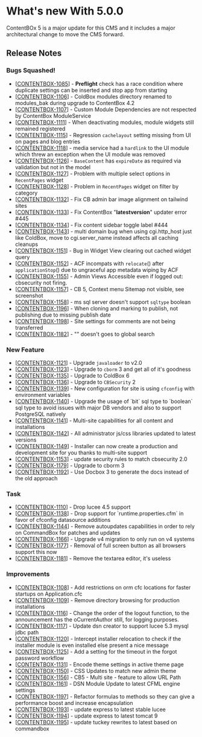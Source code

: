 # What's new With 5.0.0

ContentBOx 5 is a major update for this CMS and it includes a major architectural change to move the CMS forward.

## Release Notes

### Bugs Squashed!

* \[[CONTENTBOX-1085](https://ortussolutions.atlassian.net/browse/CONTENTBOX-1085)\] - **Preflight** check has a race condition where duplicate settings can be inserted and stop app from starting
* \[[CONTENTBOX-1106](https://ortussolutions.atlassian.net/browse/CONTENTBOX-1106)\] - ColdBox modules directory renamed to modules\_bak during upgrade to ContentBox 4.2
* \[[CONTENTBOX-1107](https://ortussolutions.atlassian.net/browse/CONTENTBOX-1107)\] - Custom Module Dependencies are not respected by ContentBox ModuleService
* \[[CONTENTBOX-1111](https://ortussolutions.atlassian.net/browse/CONTENTBOX-1111)\] - When deactivating modules, module widgets still remained registered
* \[[CONTENTBOX-1115](https://ortussolutions.atlassian.net/browse/CONTENTBOX-1115)\] - Regression `cachelayout` setting missing from UI on pages and blog entries
* \[[CONTENTBOX-1118](https://ortussolutions.atlassian.net/browse/CONTENTBOX-1118)\] - media service had a `hardlink` to the UI module which threw an exception when the UI module was removed
* \[[CONTENTBOX-1126](https://ortussolutions.atlassian.net/browse/CONTENTBOX-1126)\] - `BaseContent` has `expireDate` as required via validation but not in the model
* \[[CONTENTBOX-1127](https://ortussolutions.atlassian.net/browse/CONTENTBOX-1127)\] - Problem with multiple select options in `RecentPages` widget
* \[[CONTENTBOX-1128](https://ortussolutions.atlassian.net/browse/CONTENTBOX-1128)\] - Problem in `RecentPages` widget on filter by category
* \[[CONTENTBOX-1132](https://ortussolutions.atlassian.net/browse/CONTENTBOX-1132)\] - Fix CB admin bar image alignment on tailwind sites
* \[[CONTENTBOX-1133](https://ortussolutions.atlassian.net/browse/CONTENTBOX-1133)\] - Fix ContentBox "**latestversion**" updater error \#445
* \[[CONTENTBOX-1134](https://ortussolutions.atlassian.net/browse/CONTENTBOX-1134)\] - Fix content sidebar toggle label \#444
* \[[CONTENTBOX-1143](https://ortussolutions.atlassian.net/browse/CONTENTBOX-1143)\] - multi domain bug when using cgi.http\_host just like ColdBox, move to cgi.server\_name instead affects all caching cleanups
* \[[CONTENTBOX-1151](https://ortussolutions.atlassian.net/browse/CONTENTBOX-1151)\] - Bug in Widget View clearing out cached widget query
* \[[CONTENTBOX-1152](https://ortussolutions.atlassian.net/browse/CONTENTBOX-1152)\] - ACF incompats with `relocate`\(\) after `applicationStop`\(\) due to ungraceful app metadata wiping by ACF
* \[[CONTENTBOX-1155](https://ortussolutions.atlassian.net/browse/CONTENTBOX-1155)\] - Admin Views Accessible even if logged out: cbsecurity not firing.
* \[[CONTENTBOX-1157](https://ortussolutions.atlassian.net/browse/CONTENTBOX-1157)\] - CB 5, Context menu Sitemap not visible, see screenshot
* \[[CONTENTBOX-1158](https://ortussolutions.atlassian.net/browse/CONTENTBOX-1158)\] - ms sql server doesn't support `sqltype` boolean
* \[[CONTENTBOX-1196](https://ortussolutions.atlassian.net/browse/CONTENTBOX-1196)\] - When cloning and marking to publish, not publishing due to missing publish date
* \[[CONTENTBOX-1198](https://ortussolutions.atlassian.net/browse/CONTENTBOX-1198)\] - Site settings for comments are not being transferred
* \[[CONTENTBOX-1182](https://ortussolutions.atlassian.net/browse/CONTENTBOX-1182)\] - "\" doesn't goes to global search

### New Feature

* \[[CONTENTBOX-1121](https://ortussolutions.atlassian.net/browse/CONTENTBOX-1121)\] - Upgrade `javaloader` to v2.0
* \[[CONTENTBOX-1123](https://ortussolutions.atlassian.net/browse/CONTENTBOX-1123)\] - Upgrade to `cborm` 3 and get all of it's goodness
* \[[CONTENTBOX-1135](https://ortussolutions.atlassian.net/browse/CONTENTBOX-1135)\] - Upgrade to ColdBox 6
* \[[CONTENTBOX-1136](https://ortussolutions.atlassian.net/browse/CONTENTBOX-1136)\] - Upgrade to `CBSecurity` 2
* \[[CONTENTBOX-1139](https://ortussolutions.atlassian.net/browse/CONTENTBOX-1139)\] - New configuration for site is using `cfconfig` with environment variables
* \[[CONTENTBOX-1140](https://ortussolutions.atlassian.net/browse/CONTENTBOX-1140)\] - Upgrade the usage of \`bit\` sql type to \`boolean\` sql type to avoid issues with major DB vendors and also to support PostgreSQL natively
* \[[CONTENTBOX-1141](https://ortussolutions.atlassian.net/browse/CONTENTBOX-1141)\] - Multi-site capabilities for all content and installations
* \[[CONTENTBOX-1142](https://ortussolutions.atlassian.net/browse/CONTENTBOX-1142)\] - All administrator js/css libraries updated to latest versions
* \[[CONTENTBOX-1149](https://ortussolutions.atlassian.net/browse/CONTENTBOX-1149)\] - Installer can now create a production and development site for you thanks to multi-site support
* \[[CONTENTBOX-1153](https://ortussolutions.atlassian.net/browse/CONTENTBOX-1153)\] - update security rules to match cbsecurity 2.0
* \[[CONTENTBOX-1179](https://ortussolutions.atlassian.net/browse/CONTENTBOX-1179)\] - Upgrade to cborm 3
* \[[CONTENTBOX-1192](https://ortussolutions.atlassian.net/browse/CONTENTBOX-1192)\] - Use Docbox 3 to generate the docs instead of the old approach

### Task

* \[[CONTENTBOX-1110](https://ortussolutions.atlassian.net/browse/CONTENTBOX-1110)\] - Drop lucee 4.5 support
* \[[CONTENTBOX-1138](https://ortussolutions.atlassian.net/browse/CONTENTBOX-1138)\] - Drop support for \`runtime.properties.cfm\` in favor of cfconfig datasource additions
* \[[CONTENTBOX-1144](https://ortussolutions.atlassian.net/browse/CONTENTBOX-1144)\] - Remove autoupdates capabilities in order to rely on CommandBox for patches and updates
* \[[CONTENTBOX-1166](https://ortussolutions.atlassian.net/browse/CONTENTBOX-1166)\] - Upgrade v4 migration to only run on v4 systems
* \[[CONTENTBOX-1177](https://ortussolutions.atlassian.net/browse/CONTENTBOX-1177)\] - Removal of full screen button as all browsers support this now
* \[[CONTENTBOX-1181](https://ortussolutions.atlassian.net/browse/CONTENTBOX-1181)\] - Remove the textarea editor, it's useless

### Improvements

* \[[CONTENTBOX-1108](https://ortussolutions.atlassian.net/browse/CONTENTBOX-1108)\] - Add restrictions on orm cfc locations for faster startups on Application.cfc
* \[[CONTENTBOX-1109](https://ortussolutions.atlassian.net/browse/CONTENTBOX-1109)\] - Remove directory browsing for production installations
* \[[CONTENTBOX-1116](https://ortussolutions.atlassian.net/browse/CONTENTBOX-1116)\] - Change the order of the logout function, to the announcement has the oCurrentAuthor still, for logging purposes.
* \[[CONTENTBOX-1117](https://ortussolutions.atlassian.net/browse/CONTENTBOX-1117)\] - Update dsn creator to support lucee 5.3 mysql jdbc path
* \[[CONTENTBOX-1120](https://ortussolutions.atlassian.net/browse/CONTENTBOX-1120)\] - Intercept installer relocation to check if the installer module is even installed else present a nice message
* \[[CONTENTBOX-1125](https://ortussolutions.atlassian.net/browse/CONTENTBOX-1125)\] - Add a setting for the timeout in the forgot password workflow
* \[[CONTENTBOX-1131](https://ortussolutions.atlassian.net/browse/CONTENTBOX-1131)\] - Encode theme settings in active theme page
* \[[CONTENTBOX-1150](https://ortussolutions.atlassian.net/browse/CONTENTBOX-1150)\] - CSS Updates to match new admin theme
* \[[CONTENTBOX-1156](https://ortussolutions.atlassian.net/browse/CONTENTBOX-1156)\] - CB5 - Multi site - feature to allow URL Path
* \[[CONTENTBOX-1161](https://ortussolutions.atlassian.net/browse/CONTENTBOX-1161)\] - DSN Module Update to latest CFML engine settings
* \[[CONTENTBOX-1197](https://ortussolutions.atlassian.net/browse/CONTENTBOX-1197)\] - Refactor formulas to methods so they can give a performance boost and increase encapsulation
* \[[CONTENTBOX-1193](https://ortussolutions.atlassian.net/browse/CONTENTBOX-1193)\] - update express to latest stable lucee
* \[[CONTENTBOX-1194](https://ortussolutions.atlassian.net/browse/CONTENTBOX-1194)\] - update express to latest tomcat 9
* \[[CONTENTBOX-1195](https://ortussolutions.atlassian.net/browse/CONTENTBOX-1195)\] - update tuckey rewrites to latest based on commandbox

